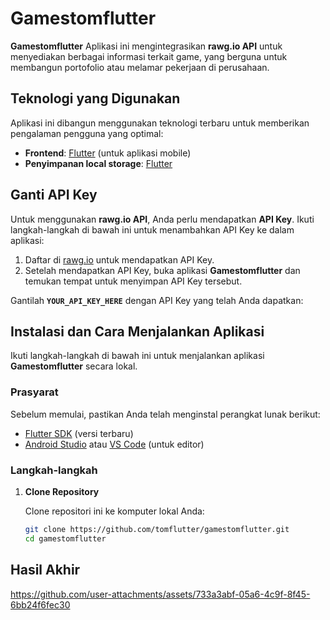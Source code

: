 # Gamestomflutter

**Gamestomflutter** Aplikasi ini mengintegrasikan **rawg.io API** untuk menyediakan berbagai informasi terkait game, yang berguna untuk membangun portofolio atau melamar pekerjaan di perusahaan.
## Teknologi yang Digunakan

Aplikasi ini dibangun menggunakan teknologi terbaru untuk memberikan pengalaman pengguna yang optimal:

- **Frontend**: [Flutter](https://flutter.dev/) (untuk aplikasi mobile)
- **Penyimpanan local storage**: [Flutter]([https://firebase.google.com/docs/storage](https://flutter.dev/))


## Ganti API Key

Untuk menggunakan **rawg.io API**, Anda perlu mendapatkan **API Key**. Ikuti langkah-langkah di bawah ini untuk menambahkan API Key ke dalam aplikasi:

1. Daftar di [rawg.io](https://rawg.io/apidocs) untuk mendapatkan API Key.
2. Setelah mendapatkan API Key, buka aplikasi **Gamestomflutter** dan temukan tempat untuk menyimpan API Key tersebut.

Gantilah **`YOUR_API_KEY_HERE`** dengan API Key yang telah Anda dapatkan:

## Instalasi dan Cara Menjalankan Aplikasi

Ikuti langkah-langkah di bawah ini untuk menjalankan aplikasi **Gamestomflutter** secara lokal.

### Prasyarat

Sebelum memulai, pastikan Anda telah menginstal perangkat lunak berikut:

- [Flutter SDK](https://flutter.dev/docs/get-started/install) (versi terbaru)
- [Android Studio](https://developer.android.com/studio) atau [VS Code](https://code.visualstudio.com/) (untuk editor)

### Langkah-langkah

1. **Clone Repository**

   Clone repositori ini ke komputer lokal Anda:

   ```bash
   git clone https://github.com/tomflutter/gamestomflutter.git
   cd gamestomflutter

## Hasil Akhir ##


https://github.com/user-attachments/assets/733a3abf-05a6-4c9f-8f45-6bb24f6fec30


